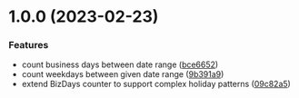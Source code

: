 # 1.0.0 (2023-02-23)


### Features

* count business days between date range ([bce6652](https://github.com/whimzyLive/dctc/commit/bce6652b74f32591637d60914b04b089227f30df))
* count weekdays between given date range ([9b391a9](https://github.com/whimzyLive/dctc/commit/9b391a93388f7f5f4413a458786e28d741b037bd))
* extend BizDays counter to support complex holiday patterns ([09c82a5](https://github.com/whimzyLive/dctc/commit/09c82a5ac5127e30adf73860c59afd04dbd11c74))
